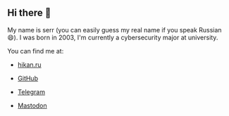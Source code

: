 ## Hi there 👋

My name is serr (you can easily guess my real name if you speak Russian 😄). I was born in 2003, I'm currently a cybersecurity major at university.

You can find me at:

- [hikan.ru](https://hikan.ru/)

- [GitHub](https://github.com/laserattack)

- [Telegram](https://t.me/semaphoreslover)

- [Mastodon](https://mastodon.ml/@serr)

